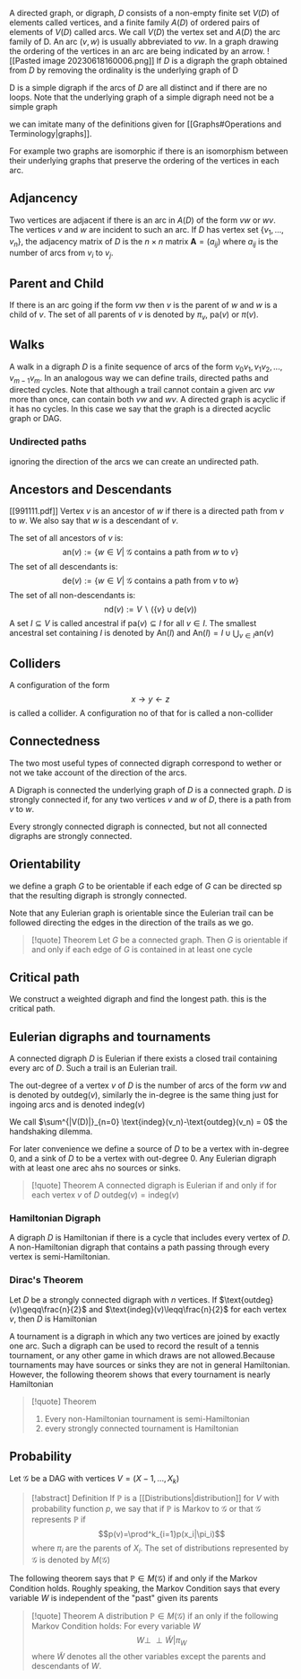 A directed graph, or digraph, $D$ consists of a non-empty finite set $V(D)$ of elements called vertices, and a finite family $A(D)$ of ordered pairs of elements of $V(D)$ called arcs. We call $V(D)$ the vertex set and $A(D)$ the arc family of D. An arc ($v,w$) is usually abbreviated to $vw$. In a graph drawing the ordering of the vertices in an arc are being indicated by an arrow.
![[Pasted image 20230618160006.png]]
If $D$ is a digraph the graph obtained from $D$ by removing the ordinality is the underlying graph of D

D is a simple digraph if the arcs of $D$ are all distinct and if there are no loops. Note that the underlying graph of a simple digraph need not be a simple graph

we can imitate many of the definitions given for [[Graphs#Operations and Terminology|graphs]]. 

For example two graphs are isomorphic if there is an isomorphism between their underlying graphs that preserve the ordering of the vertices in each arc. 

## Adjancency
Two vertices are adjacent if there is an arc in $A(D)$ of the form $vw$ or $wv$. The vertices $v$ and $w$ are incident to such an arc. If $D$ has vertex set $\{v_1, ..., v_n\}$, the adjacency matrix of $D$ is the $n\times n$ matrix $\textbf{A} =(a_{ij})$ where $a_{ij}$ is  the number of arcs from $v_i$ to $v_j$. 

## Parent and Child
If there is an arc going if the form $vw$ then $v$ is the parent of $w$ and $w$ is a child of $v$. The set of all parents of $v$ is denoted by $\pi_v$, $\text{pa}(v)$ or $\pi(v)$.  

## Walks
A walk in a digraph $D$ is a finite sequence of arcs of the form $v_0v_1,v_1v_2,...,v_{m-1}v_m$. In an analogous way we can define trails, directed paths and directed cycles. Note that although a trail cannot contain a given arc $vw$ more than once, can contain both $vw$ and $wv$. A directed graph is acyclic if it has no cycles. In this case we say that the graph is a directed acyclic graph or DAG.
### Undirected paths
ignoring the direction of the arcs we can create an undirected path.

## Ancestors and Descendants
[[991111.pdf]]
Vertex $v$ is an ancestor of $w$ if there is a directed path from $v$ to $w$. We also say that $w$ is a descendant of $v$. 

The set of all ancestors of $v$ is:
$$\text{an}(v):=\{w\in V|\text{ $\mathcal G$ contains a path from $w$ to $v$}\}$$
The set of all descendants is:
$$\text{de}(v):=\{w\in V|\text{ $\mathcal G$ contains a path from $v$ to $w$}\}$$
The set of all non-descendants is:
$$\text{nd}(v):=V\backslash(\{v\}\cup \text{de}(v))$$
A set $I\subseteq V$ is called ancestral if $\text{pa}(v)\subseteq I$ for all $v\in I$. The smallest ancestral set containing $I$ is denoted by $\text{An}(I)$ and $\text{An}(I)=I\cup\bigcup_{v\in I}\text{an}(v)$

## Colliders
A configuration of the form 
$$x\rightarrow y\leftarrow z$$
is called a collider. A configuration no of that for is called a non-collider

## Connectedness
The two most useful types of connected digraph correspond to wether or not we take account of the direction of the arcs. 

A Digraph is connected the underlying graph of $D$ is a connected graph. $D$ is strongly connected if, for any two vertices $v$ and $w$ of $D$, there is a path from $v$ to $w$. 

Every strongly connected digraph is connected, but not all connected digraphs are strongly connected. 

## Orientability
we define a graph $G$ to be orientable if each edge of $G$ can be directed sp that the resulting digraph is strongly connected. 

Note that any Eulerian graph is orientable since the Eulerian trail can be followed directing the edges in the direction of the trails as we go.

>[!quote] Theorem
>Let $G$ be a connected graph. Then $G$ is orientable if and only if each edge of $G$ is contained in at least one cycle

## Critical path
We construct a weighted digraph and find the longest path. this is the critical path.

## Eulerian digraphs and tournaments
A connected digraph $D$ is Eulerian if there exists a closed trail containing every arc of $D$. Such a trail is an Eulerian trail. 

The out-degree of a vertex $v$ of $D$ is the number of arcs of the form $vw$ and is denoted by $\text{outdeg}(v)$, similarly the in-degree is the same thing just for ingoing arcs and is denoted $\text{indeg}(v)$

We call $\sum^{|V(D)|}_{n=0} \text{indeg}(v_n)-\text{outdeg}(v_n) = 0$ the handshaking dilemma.

For later convenience we define a source of $D$ to be a vertex with in-degree 0, and a sink of $D$ to be a vertex with out-degree 0. Any Eulerian digraph with at least one arec ahs no sources or sinks.

> [!quote] Theorem
> A connected digraph is Eulerian if and only if for each vertex $v$ of $D$ $\text{outdeg}(v)=\text{indeg}(v)$

### Hamiltonian Digraph
A digraph $D$ is Hamiltonian if there is a cycle that includes every vertex of $D$. A non-Hamiltonian digraph that contains a path passing through every vertex is semi-Hamiltonian. 

### Dirac's Theorem
Let $D$ be a strongly connected digraph with $n$ vertices. If $\text{outdeg}(v)\geqq\frac{n}{2}$ and $\text{indeg}(v)\leqq\frac{n}{2}$ for each vertex $v$, then $D$ is Hamiltonian

A tournament is a digraph in which any two vertices are joined by exactly one arc. Such a digraph can be used to record the result of a tennis tournament, or any other game in which draws are not allowed.Because tournaments may have sources or sinks they are not in general Hamiltonian. However, the following theorem shows that every tournament is nearly Hamiltonian
> [!quote] Theorem
> 1. Every non-Hamiltonian tournament is semi-Hamiltonian
> 2. every strongly connected tournament is Hamiltonian


## Probability
Let $\mathcal G$ be a DAG with vertices $V=(X-1,...,X_k)$

>[!abstract] Definition
>If $\mathbb P$ is a [[Distributions|distribution]] for $V$ with probability function $p$, we say that if $\mathbb P$ is Markov to $\mathcal G$ or that $\mathcal G$ represents $\mathbb P$ if 
$$p(v)=\prod^k_{i=1}p(x_i|\pi_i)$$
where $\pi_i$ are the parents of $X_i$. The set of distributions represented by $\mathcal G$ is denoted by $M(\mathcal G)$

The following theorem says that $\mathbb P\in M(\mathcal G)$ if and only if the Markov Condition holds. Roughly speaking, the Markov Condition says that every variable $W$ is independent of the "past" given its parents

> [!quote] Theorem 
> A distribution $\mathbb P\in M(\mathcal G)$ if an only if the following Markov Condition holds:  For every variable $W$
> $$W\perp\!\!\!\perp \tilde W|\pi_W$$
> where $\tilde W$ denotes all the other variables except the parents and descendants of $W$.

